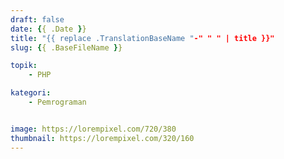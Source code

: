```yaml
---
draft: false
date: {{ .Date }}
title: "{{ replace .TranslationBaseName "-" " " | title }}"
slug: {{ .BaseFileName }}

topik:
    - PHP

kategori:
    - Pemrograman


image: https://lorempixel.com/720/380
thumbnail: https://lorempixel.com/320/160
---
```

